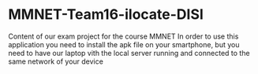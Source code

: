# MMNET-Team16-ilocate-DISI
Content of our exam project for the course MMNET
In order to use this application you need to install the apk file on your smartphone, but you need to have our laptop vith the local server running and connected to the same network of your device
